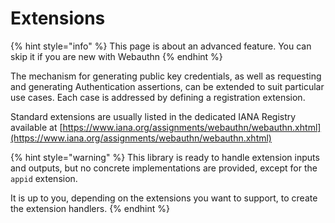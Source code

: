 # Extensions

{% hint style="info" %}
This page is about an advanced feature. You can skip it if you are new with Webauthn
{% endhint %}

The mechanism for generating public key credentials, as well as requesting and generating Authentication assertions, can be extended to suit particular use cases. Each case is addressed by defining a registration extension.

Standard extensions are usually listed in the dedicated IANA Registry available at [https://www.iana.org/assignments/webauthn/webauthn.xhtml](https://www.iana.org/assignments/webauthn/webauthn.xhtml)

{% hint style="warning" %}
This library is ready to handle extension inputs and outputs, but no concrete implementations are provided, except for the `appid` extension.

It is up to you, depending on the extensions you want to support, to create the extension handlers.
{% endhint %}

